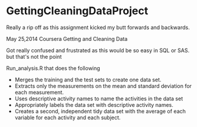 GettingCleaningDataProject
==========================
Really a rip off as this assignment kicked my butt forwards and backwards.

May 25,2014
Coursera Getting and Cleaning Data

Got really confused and frustrated as this would be so easy in SQL or SAS.  but that's not the point


Run_analysis.R that does the following

 
 - Merges the training and the test sets to create one data set.
 - Extracts only the measurements on the mean and standard deviation for each measurement. 
 - Uses descriptive activity names to name the activities in the data set
 - Appropriately labels the data set with descriptive activity names. 
 - Creates a second, independent tidy data set with the average of each variable for each activity and each subject. 
